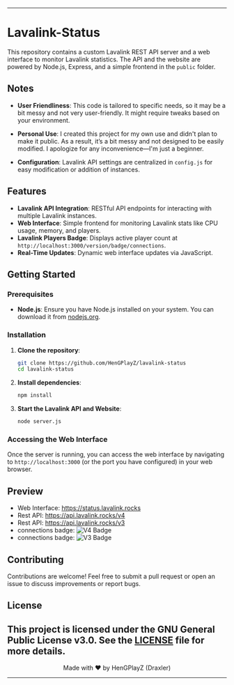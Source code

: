 
---

# Lavalink-Status

This repository contains a custom Lavalink REST API server and a web interface to monitor Lavalink statistics. The API and the website are powered by Node.js, Express, and a simple frontend in the `public` folder.



## Notes

- **User Friendliness**: This code is tailored to specific needs, so it may be a bit messy and not very user-friendly. It might require tweaks based on your environment.
  
- **Personal Use**: I created this project for my own use and didn't plan to make it public. As a result, it’s a bit messy and not designed to be easily modified. I apologize for any inconvenience—I'm just a beginner.

- **Configuration**: Lavalink API settings are centralized in `config.js` for easy modification or addition of instances.

## Features

- **Lavalink API Integration**: RESTful API endpoints for interacting with multiple Lavalink instances.
- **Web Interface**: Simple frontend for monitoring Lavalink stats like CPU usage, memory, and players.
- **Lavalink Players Badge**: Displays active player count at `http://localhost:3000/version/badge/connections`.
- **Real-Time Updates**: Dynamic web interface updates via JavaScript.

## Getting Started

### Prerequisites

- **Node.js**: Ensure you have Node.js installed on your system. You can download it from [nodejs.org](https://nodejs.org/).

### Installation

1. **Clone the repository**:
   ```bash
   git clone https://github.com/HenGPlayZ/lavalink-status
   cd lavalink-status
   ```

2. **Install dependencies**:
   ```bash
   npm install
   ```

3. **Start the Lavalink API and Website**:
   ```bash
   node server.js
   ```

### Accessing the Web Interface

Once the server is running, you can access the web interface by navigating to `http://localhost:3000` (or the port you have configured) in your web browser.

## Preview
- Web Interface: https://status.lavalink.rocks
- Rest API: https://api.lavalink.rocks/v4
- Rest API: https://api.lavalink.rocks/v3
- connections badge: ![V4 Badge](https://api.lavalink.rocks/v4/badge/connections)
- connections badge: ![V3 Badge](https://api.lavalink.rocks/v3/badge/connections)

## Contributing

Contributions are welcome! Feel free to submit a pull request or open an issue to discuss improvements or report bugs.

## License

This project is licensed under the GNU General Public License v3.0. See the [LICENSE](LICENSE) file for more details.
---

<p align="center">Made with ❤️ by HenGPlayZ (Draxler)</p>

---
